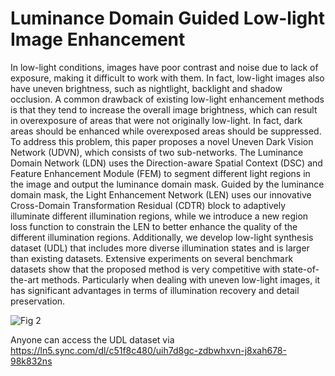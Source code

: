 # Luminance Domain Guided Low-light Image Enhancement 
In low-light conditions, images have poor contrast and noise due to lack of exposure, making it difficult to work with them. In fact, low-light images also have uneven brightness, such as nightlight, backlight and shadow occlusion. A common drawback of existing low-light enhancement methods is that they tend to increase the overall image brightness, which can result in overexposure of areas that were not originally low-light. In fact, dark areas should be enhanced while overexposed areas should be suppressed. To address this problem, this paper proposes a novel Uneven Dark Vision Network (UDVN), which consists of two sub-networks. The Luminance Domain Network (LDN) uses the Direction-aware Spatial Context (DSC) and Feature Enhancement Module (FEM) to segment different light regions in the image and output the luminance domain mask. Guided by the luminance domain mask, the Light Enhancement Network (LEN) uses our innovative Cross-Domain Transformation Residual (CDTR) block to adaptively illuminate different illumination regions, while we introduce a new region loss function to constrain the LEN to better enhance the quality of the different illumination regions. Additionally, we develop  low-light synthesis dataset (UDL) that includes more diverse illumination states and is larger than existing datasets. Extensive experiments on several benchmark datasets show that the proposed method is very competitive with state-of-the-art methods. Particularly when dealing with uneven low-light images, it has significant advantages in terms of illumination recovery and detail preservation.

![Fig 2](https://user-images.githubusercontent.com/66294411/196342227-d3aa9f4f-2754-4244-b412-2a23ae46a19c.png)

Anyone can access the UDL dataset via https://ln5.sync.com/dl/c51f8c480/uih7d8gc-zdbwhxvn-j8xah678-98k832ns
